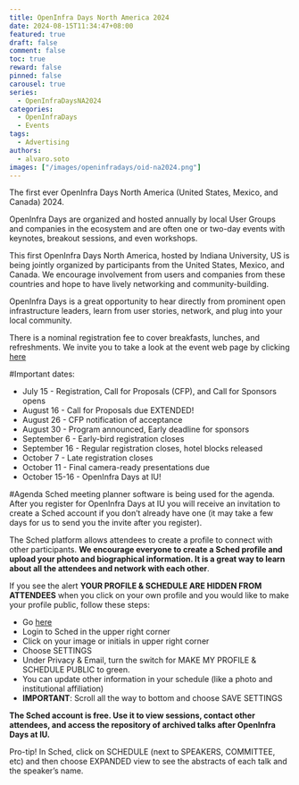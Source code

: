 ```yaml
---
title: OpenInfra Days North America 2024
date: 2024-08-15T11:34:47+08:00
featured: true
draft: false
comment: false
toc: true
reward: false
pinned: false
carousel: true
series:
  - OpenInfraDaysNA2024
categories:
  - OpenInfraDays
  - Events
tags: 
  - Advertising
authors:
  - alvaro.soto
images: ["/images/openinfradays/oid-na2024.png"]
---
```


The first ever OpenInfra Days North America (United States, Mexico, and Canada) 2024.

<!--more-->

OpenInfra Days are organized and hosted annually by local User Groups and companies in the ecosystem and are often one or two-day events with keynotes, breakout sessions, and even workshops.

This first OpenInfra Days North America, hosted by Indiana University, US is being jointly organized by participants from the United States, Mexico, and Canada. We encourage involvement from users and companies from these countries and hope to have lively networking and community-building.

OpenInfra Days is a great opportunity to hear directly from prominent open infrastructure leaders, learn from user stories, network, and plug into your local community.

There is a nominal registration fee to cover breakfasts, lunches, and refreshments. We invite you to take a look at the event web page by clicking [here](https://ittraining.iu.edu/explore-topics/titles/oid-iu/index.html)

#Important dates:

 - July 15 - Registration, Call for Proposals (CFP), and Call for Sponsors opens
 - August 16 - Call for Proposals due EXTENDED!
 - August 26 - CFP notification of acceptance
 - August 30 - Program announced, Early deadline for sponsors
 - September 6 - Early-bird registration closes
 - September 16 - Regular registration closes, hotel blocks released
 - October 7 - Late registration closes
 - October 11 - Final camera-ready presentations due
 - October 15-16 - OpenInfra Days at IU!

#Agenda
Sched meeting planner software is being used for the agenda. After you register for OpenInfra Days at IU you will receive an invitation to create a Sched account if you don’t already have one (it may take a few days for us to send you the invite after you register).

The Sched platform allows attendees to create a profile to connect with other participants. **We encourage everyone to create a Sched profile and upload your photo and biographical information. It is a great way to learn about all the attendees and network with each other**.

If you see the alert **YOUR PROFILE & SCHEDULE ARE HIDDEN FROM ATTENDEES** when you click on your own profile and you would like to make your profile public, follow these steps:

 - Go [here](https://oidiu2024.sched.com/)
 - Login to Sched in the upper right corner
 - Click on your image or initials in upper right corner
 - Choose SETTINGS
 - Under Privacy & Email, turn the switch for MAKE MY PROFILE & SCHEDULE PUBLIC to green.
 - You can update other information in your schedule (like a photo and institutional affiliation)
 - **IMPORTANT**: Scroll all the way to bottom and choose SAVE SETTINGS

**The Sched account is free. Use it to view sessions, contact other attendees, and access the repository of archived talks after OpenInfra Days at IU.**

Pro-tip! In Sched, click on SCHEDULE (next to SPEAKERS, COMMITTEE, etc) and then choose EXPANDED view to see the abstracts of each talk and the speaker’s name.


